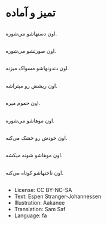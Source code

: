 # تمیز و آماده

##
اون دستهاشو می‌شوره.

##
اون صورتشو می‌شوره.

##
اون دندونهاشو مسواک میزنه.

##
اون ریشش رو میتراشه.

##
اون حموم میره.

##
اون موهاشو می‌شوره.

##
اون خودش رو خشک می‌کنه.

##
اون موهاشو شونه میکشه.

##
اون ناخنهاشو کوتاه می‌کنه.

##
* License: CC BY-NC-SA
* Text: Espen Stranger-Johannessen
* Illustration: Aakanee
* Translation: Sam Saf
* Language: fa
